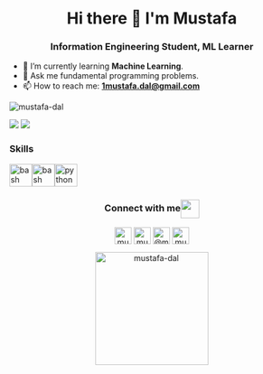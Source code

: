 <h1 align="center"> Hi there 👋 I'm Mustafa </h1>
<h3 align="center"> Information Engineering Student, ML Learner </h3>

- 🌱 I’m currently learning **Machine Learning**.
- 💬 Ask me fundamental programming problems.
- 📫 How to reach me: **1mustafa.dal@gmail.com**

<p align="left"> <img src="https://komarev.com/ghpvc/?username=mustafa-dal" alt="mustafa-dal" /></p>

[![](https://img.shields.io/twitter/follow/mustafadal_?style=social)](https://www.twitter.com/mustafadal_)
[![](https://img.shields.io/github/followers/mustafa-dal?style=social)](https://www.github.com/mustafa-dal)


### Skills
<p align="left">
<img src="https://www.vectorlogo.zone/logos/gnu_bash/gnu_bash-icon.svg" alt="bash" width="40" height="40"/><img src="https://www.vectorlogo.zone/logos/java/java-icon.svg" alt="bash" width="40" height="40"/><img src="https://www.vectorlogo.zone/logos/python/python-icon.svg" alt="python" width="40" height="40"/> </p> <p align="center">
</p>

<div align="center">
  <h3 align="center">Connect with me<img align="center" src="https://github.com/rajput2107/rajput2107/blob/master/Assets/Handshake.gif" height="33px" /></h3> 
</div>

<p align="center">
 <a href="https://twitter.com/mustafadal_" target="_blank"><img align="center" src="https://www.vectorlogo.zone/logos/twitter/twitter-icon.svg" alt="mustafa-dal" height="30" width="30" /></a>
 <a href="https://www.linkedin.com/in/mustafa-dal1/" target="blank"><img align="center" src="https://www.vectorlogo.zone/logos/linkedin/linkedin-icon.svg" alt="mustafa-dal" height="30" width="30" /></a>
 <a href="https://medium.com/@mustafa-dal" target="_blank"><img align="center" src="https://www.vectorlogo.zone/logos/medium/medium-icon.svg" alt="@mustafa-dal" height="30" width="30" /></a>
 <a href="https://kaggle.com/mustafa0dal" target="_blank"><img align="center" src="https://www.vectorlogo.zone/logos/kaggle/kaggle-icon.svg" alt="mustafa0dal" height="30" width="30" /></a>
</p>

<p align="center">
<a href="https://github.com/mustafa-dal">
  <img height="200em" align="center" src="https://github-readme-stats.vercel.app/api?username=mustafa-dal&theme=algolia&show_icons=true" alt="mustafa-dal"/>
</a>
</p>
